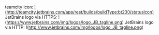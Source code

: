 teamcity icon: [!(http://teamcity.jetbrains.com/app/rest/builds/buildType:bt230/statusIcon)][1]
JetBrains logo via HTTPS: !(https://www.jetbrains.com/img/logos/logo_JB_tagline.png)
JetBrains logo via HTTP: !(http://www.jetbrains.com/img/logos/logo_JB_tagline.png)

[1]: http://teamcity.jetbrains.com/viewType.html?buildTypeId=bt230

